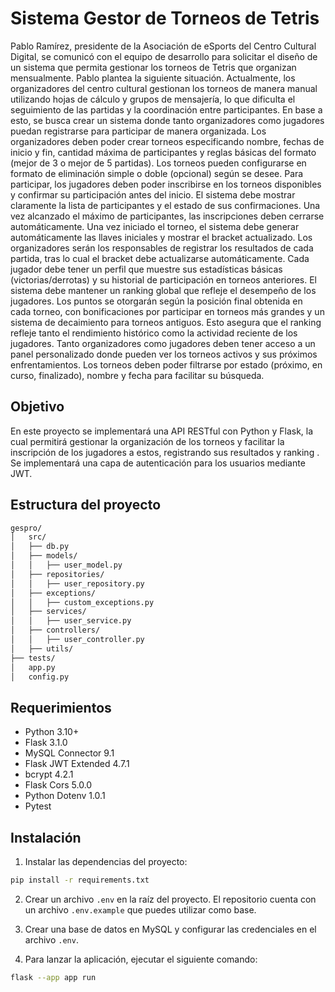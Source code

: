 # Sistema Gestor de Torneos de Tetris

Pablo Ramírez, presidente de la Asociación de eSports del Centro Cultural Digital, se
 comunicó con el equipo de desarrollo para solicitar el diseño de un sistema que permita
 gestionar los torneos de Tetris que organizan mensualmente. Pablo plantea la siguiente
 situación.
 Actualmente, los organizadores del centro cultural gestionan los torneos de manera manual
 utilizando hojas de cálculo y grupos de mensajería, lo que dificulta el seguimiento de las
 partidas y la coordinación entre participantes.
 En base a esto, se busca crear un sistema donde tanto organizadores como jugadores
 puedan registrarse para participar de manera organizada.
 Los organizadores deben poder crear torneos especificando nombre, fechas de inicio y fin,
 cantidad máxima de participantes y reglas básicas del formato (mejor de 3 o mejor de 5
 partidas). Los torneos pueden configurarse en formato de eliminación simple o doble
 (opcional) según se desee.
 Para participar, los jugadores deben poder inscribirse en los torneos disponibles y
 confirmar su participación antes del inicio. El sistema debe mostrar claramente la lista de
 participantes y el estado de sus confirmaciones. Una vez alcanzado el máximo de
 participantes, las inscripciones deben cerrarse automáticamente.
 Una vez iniciado el torneo, el sistema debe generar automáticamente las llaves iniciales y
 mostrar el bracket actualizado. Los organizadores serán los responsables de registrar los
 resultados de cada partida, tras lo cual el bracket debe actualizarse automáticamente.
 Cada jugador debe tener un perfil que muestre sus estadísticas básicas (victorias/derrotas)
 y su historial de participación en torneos anteriores. El sistema debe mantener un ranking
 global que refleje el desempeño de los jugadores. Los puntos se otorgarán según la
 posición final obtenida en cada torneo, con bonificaciones por participar en torneos más
 grandes y un sistema de decaimiento para torneos antiguos. Esto asegura que el ranking
 refleje tanto el rendimiento histórico como la actividad reciente de los jugadores.
 Tanto organizadores como jugadores deben tener acceso a un panel personalizado donde
 pueden ver los torneos activos y sus próximos enfrentamientos. Los torneos deben poder
 filtrarse por estado (próximo, en curso, finalizado), nombre y fecha para facilitar su
 búsqueda.

## Objetivo

En este proyecto se implementará una API RESTful con Python y Flask, la cual permitirá gestionar la organización de los torneos y facilitar la inscripción de los jugadores a estos, registrando sus resultados y ranking . Se implementará una capa de autenticación para los usuarios mediante JWT.

## Estructura del proyecto

```bash
gespro/
│   src/
│   ├── db.py
│   ├── models/
│   │   ├── user_model.py
│   ├── repositories/
│   │   ├── user_repository.py
│   ├── exceptions/
│   │   ├── custom_exceptions.py
│   ├── services/
│   │   ├── user_service.py
│   ├── controllers/
│   │   ├── user_controller.py
│   ├── utils/
├── tests/
│   app.py
│   config.py
```

## Requerimientos

- Python 3.10+
- Flask 3.1.0
- MySQL Connector 9.1
- Flask JWT Extended 4.7.1
- bcrypt 4.2.1
- Flask Cors 5.0.0
- Python Dotenv 1.0.1
- Pytest

## Instalación

1. Instalar las dependencias del proyecto:

```bash
pip install -r requirements.txt
```

2. Crear un archivo `.env` en la raíz del proyecto. El repositorio cuenta con un archivo `.env.example` que puedes utilizar como base.

3. Crear una base de datos en MySQL y configurar las credenciales en el archivo `.env`.

4. Para lanzar la aplicación, ejecutar el siguiente comando:

```bash
flask --app app run
```